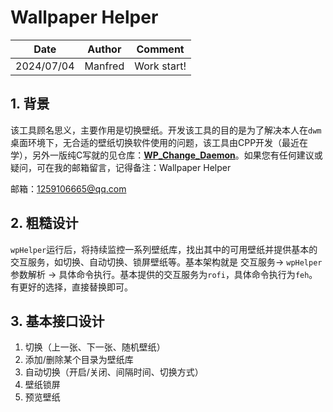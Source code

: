 # Wallpaper Helper

| Date       | Author  | Comment     |
| ---------- | ------- | ----------- |
| 2024/07/04 | Manfred | Work start! |



## 1. 背景

该工具顾名思义，主要作用是切换壁纸。开发该工具的目的是为了解决本人在`dwm`桌面环境下，无合适的壁纸切换软件使用的问题，该工具由CPP开发（最近在学），另外一版纯C写就的见仓库：**[WP_Change_Daemon](https://github.com/Manfredcc/WP_Change_Daemon)**。如果您有任何建议或疑问，可在我的邮箱留言，记得备注：Wallpaper Helper

邮箱：1259106665@qq.com



## 2. 粗糙设计

`wpHelper`运行后，将持续监控一系列壁纸库，找出其中的可用壁纸并提供基本的交互服务，如切换、自动切换、锁屏壁纸等。基本架构就是 交互服务-> `wpHelper`参数解析 -> 具体命令执行。基本提供的交互服务为`rofi`，具体命令执行为`feh`。有更好的选择，直接替换即可。



## 3. 基本接口设计

1. 切换（上一张、下一张、随机壁纸）
2. 添加/删除某个目录为壁纸库
3. 自动切换（开启/关闭、间隔时间、切换方式）
4. 壁纸锁屏
5. 预览壁纸









